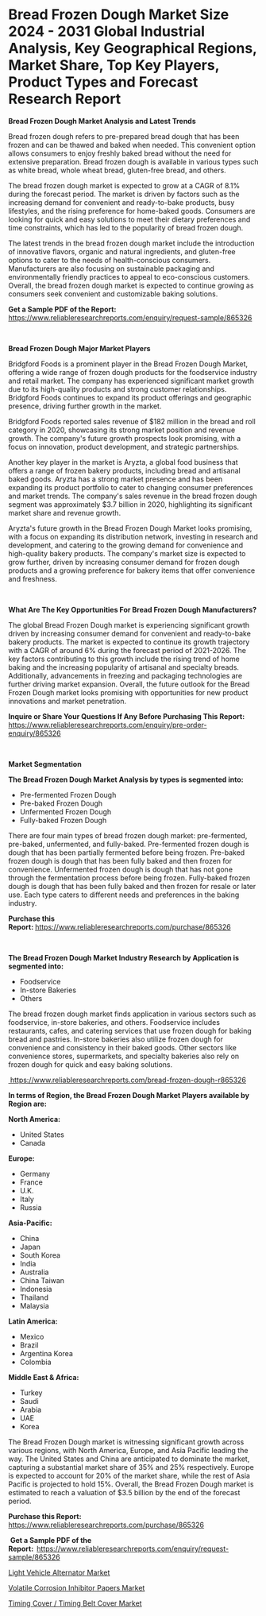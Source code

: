<p><h1>Bread Frozen Dough Market Size 2024 - 2031 Global Industrial Analysis, Key Geographical Regions, Market Share, Top Key Players, Product Types and Forecast Research Report</h1></p><p><strong>Bread Frozen Dough Market Analysis and Latest Trends</strong></p>
<p><p>Bread frozen dough refers to pre-prepared bread dough that has been frozen and can be thawed and baked when needed. This convenient option allows consumers to enjoy freshly baked bread without the need for extensive preparation. Bread frozen dough is available in various types such as white bread, whole wheat bread, gluten-free bread, and others.</p><p>The bread frozen dough market is expected to grow at a CAGR of 8.1% during the forecast period. The market is driven by factors such as the increasing demand for convenient and ready-to-bake products, busy lifestyles, and the rising preference for home-baked goods. Consumers are looking for quick and easy solutions to meet their dietary preferences and time constraints, which has led to the popularity of bread frozen dough.</p><p>The latest trends in the bread frozen dough market include the introduction of innovative flavors, organic and natural ingredients, and gluten-free options to cater to the needs of health-conscious consumers. Manufacturers are also focusing on sustainable packaging and environmentally friendly practices to appeal to eco-conscious customers. Overall, the bread frozen dough market is expected to continue growing as consumers seek convenient and customizable baking solutions.</p></p>
<p><strong>Get a Sample PDF of the Report:&nbsp;</strong> <a href="https://www.reliableresearchreports.com/enquiry/request-sample/865326">https://www.reliableresearchreports.com/enquiry/request-sample/865326</a></p>
<p>&nbsp;</p>
<p><strong>Bread Frozen Dough Major Market Players</strong></p>
<p><p>Bridgford Foods is a prominent player in the Bread Frozen Dough Market, offering a wide range of frozen dough products for the foodservice industry and retail market. The company has experienced significant market growth due to its high-quality products and strong customer relationships. Bridgford Foods continues to expand its product offerings and geographic presence, driving further growth in the market.</p><p>Bridgford Foods reported sales revenue of $182 million in the bread and roll category in 2020, showcasing its strong market position and revenue growth. The company's future growth prospects look promising, with a focus on innovation, product development, and strategic partnerships.</p><p>Another key player in the market is Aryzta, a global food business that offers a range of frozen bakery products, including bread and artisanal baked goods. Aryzta has a strong market presence and has been expanding its product portfolio to cater to changing consumer preferences and market trends. The company's sales revenue in the bread frozen dough segment was approximately $3.7 billion in 2020, highlighting its significant market share and revenue growth.</p><p>Aryzta's future growth in the Bread Frozen Dough Market looks promising, with a focus on expanding its distribution network, investing in research and development, and catering to the growing demand for convenience and high-quality bakery products. The company's market size is expected to grow further, driven by increasing consumer demand for frozen dough products and a growing preference for bakery items that offer convenience and freshness.</p></p>
<p>&nbsp;</p>
<p><strong>What Are The Key Opportunities For Bread Frozen Dough Manufacturers?</strong></p>
<p><p>The global Bread Frozen Dough market is experiencing significant growth driven by increasing consumer demand for convenient and ready-to-bake bakery products. The market is expected to continue its growth trajectory with a CAGR of around 6% during the forecast period of 2021-2026. The key factors contributing to this growth include the rising trend of home baking and the increasing popularity of artisanal and specialty breads. Additionally, advancements in freezing and packaging technologies are further driving market expansion. Overall, the future outlook for the Bread Frozen Dough market looks promising with opportunities for new product innovations and market penetration.</p></p>
<p><strong>Inquire or Share Your Questions If Any Before Purchasing This Report:</strong> <a href="https://www.reliableresearchreports.com/enquiry/pre-order-enquiry/865326">https://www.reliableresearchreports.com/enquiry/pre-order-enquiry/865326</a></p>
<p>&nbsp;</p>
<p><strong>Market Segmentation</strong></p>
<p><strong>The Bread Frozen Dough Market Analysis by types is segmented into:</strong></p>
<p><ul><li>Pre-fermented Frozen Dough</li><li>Pre-baked Frozen Dough</li><li>Unfermented Frozen Dough</li><li>Fully-baked Frozen Dough</li></ul></p>
<p><p>There are four main types of bread frozen dough market: pre-fermented, pre-baked, unfermented, and fully-baked. Pre-fermented frozen dough is dough that has been partially fermented before being frozen. Pre-baked frozen dough is dough that has been fully baked and then frozen for convenience. Unfermented frozen dough is dough that has not gone through the fermentation process before being frozen. Fully-baked frozen dough is dough that has been fully baked and then frozen for resale or later use. Each type caters to different needs and preferences in the baking industry.</p></p>
<p><strong>Purchase this Report:&nbsp;</strong><a href="https://www.reliableresearchreports.com/purchase/865326">https://www.reliableresearchreports.com/purchase/865326</a></p>
<p>&nbsp;</p>
<p><strong>The Bread Frozen Dough Market Industry Research by Application is segmented into:</strong></p>
<p><ul><li>Foodservice</li><li>In-store Bakeries</li><li>Others</li></ul></p>
<p><p>The bread frozen dough market finds application in various sectors such as foodservice, in-store bakeries, and others. Foodservice includes restaurants, cafes, and catering services that use frozen dough for baking bread and pastries. In-store bakeries also utilize frozen dough for convenience and consistency in their baked goods. Other sectors like convenience stores, supermarkets, and specialty bakeries also rely on frozen dough for quick and easy baking solutions.</p></p>
<p><a href="https://www.reliableresearchreports.com/bread-frozen-dough-r865326">&nbsp;https://www.reliableresearchreports.com/bread-frozen-dough-r865326</a></p>
<p><strong>In terms of Region, the Bread Frozen Dough Market Players available by Region are:</strong></p>
<p>
    <p> <strong> North America: </strong>
        <ul>
            <li>United States</li>
            <li>Canada</li>
        </ul>
        </p> 
    <p> <strong> Europe: </strong>
        <ul>
            <li>Germany</li>
            <li>France</li>
            <li>U.K.</li>
            <li>Italy</li>
            <li>Russia</li>
        </ul>
        </p> 
    <p> <strong> Asia-Pacific: </strong>
        <ul>
            <li>China</li>
            <li>Japan</li>
            <li>South Korea</li>
            <li>India</li>
            <li>Australia</li>
            <li>China Taiwan</li>
            <li>Indonesia</li>
            <li>Thailand</li>
            <li>Malaysia</li>
        </ul>
        </p> 
    <p> <strong> Latin America: </strong>
        <ul>
            <li>Mexico</li>
            <li>Brazil</li>
            <li>Argentina Korea</li>
            <li>Colombia</li>
        </ul>
        </p> 
    <p> <strong> Middle East & Africa: </strong>
        <ul>
            <li>Turkey</li>
            <li>Saudi</li>
            <li>Arabia</li>
            <li>UAE</li>
            <li>Korea</li>
        </ul>
    </p>
    </p>
<p><p>The Bread Frozen Dough market is witnessing significant growth across various regions, with North America, Europe, and Asia Pacific leading the way. The United States and China are anticipated to dominate the market, capturing a substantial market share of 35% and 25% respectively. Europe is expected to account for 20% of the market share, while the rest of Asia Pacific is projected to hold 15%. Overall, the Bread Frozen Dough market is estimated to reach a valuation of $3.5 billion by the end of the forecast period.</p></p>
<p><strong>Purchase this Report: </strong><a href="https://www.reliableresearchreports.com/purchase/865326">https://www.reliableresearchreports.com/purchase/865326</a></p>
<p>&nbsp;<strong>Get a Sample PDF of the Report:&nbsp;&nbsp;</strong><a href="https://www.reliableresearchreports.com/enquiry/request-sample/865326">https://www.reliableresearchreports.com/enquiry/request-sample/865326</a></p>
<p><strong></strong></p>
<p><p><a href="https://www.linkedin.com/pulse/global-light-vehicle-alternator-market-size-trends-insights-q3k9c?trackingId=%2FWCrxwpH7UJQcxHn%2Fi6cIw%3D%3D">Light Vehicle Alternator Market</a></p><p><a href="https://www.linkedin.com/pulse/volatile-corrosion-inhibitor-papers-market-size-growing-i8nnc?trackingId=uw39nPzpjqpbSF%2F1Cp79uQ%3D%3D">Volatile Corrosion Inhibitor Papers Market</a></p><p><a href="https://www.linkedin.com/pulse/timing-cover-belt-market-furnish-information-size-share-dynamics-ku9yc?trackingId=iKyjBMP%2FlvjdxAFiez50aA%3D%3D">Timing Cover / Timing Belt Cover Market</a></p></p>
